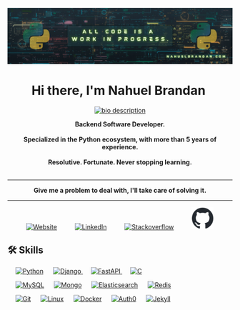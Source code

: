 ![banner](./resources/banner.png)

<h1 align="center">Hi there, I'm Nahuel Brandan 
<img src="https://media.giphy.com/media/hvRJCLFzcasrR4ia7z/giphy.gif" width="35" alt="">
</h1>

<p align="center">
  <a href="https://github.com/DenverCoder1/readme-typing-svg">
    <img src="https://readme-typing-svg.herokuapp.com?lines=Backend+Software+Developer;Specialized+in+the+Python+ecosystem;Never%20stopping%20learning&center=true&width=500&height=50" alt="bio description">
  </a>
</p>

<p align="center" style="font-weight: bold">
Backend Software Developer.<br><br>
Specialized in the Python ecosystem, with more than 5 years of experience.<br><br>
Resolutive. Fortunate. Never stopping learning.<br><br>
</p>
<hr>
<p align="center" style="font-weight: bold">
Give me a problem to deal with, I'll take care of solving it.
</p>
<hr>

<p align="center">
  <a href="https://www.nahuelbrandan.com/" target="_blank"><img src="https://www.nahuelbrandan.com/assets/img/logo2.png" alt="Website" title="Website" width="50px"/></a>
  &emsp;  &emsp;
  <a href="https://linkedin.com/in/nahuelbrandan" target="_blank"><img src="https://i.postimg.cc/15DtHwP7/linkedin.png" alt="LinkedIn" title="LinkedIn" width="50px"/></a>
  &emsp;  &emsp;
  <a href="https://stackoverflow.com/users/6125910/neobraf" target="_blank"><img src="https://i.postimg.cc/MGHqhQ2S/stack-overflow.png" alt="Stackoverflow" title="Stackoverflow" width="50px"/></a>
  &emsp;  &emsp;
  <a href="https://github.com/nahuelbrandan" target="_blank">
    <picture>
      <source media="(prefers-color-scheme: dark)" srcset="./resources/github-mark/github-mark-white.svg">
      <source media="(prefers-color-scheme: light)" srcset="./resources/github-mark/github-mark.svg">
      <img src="./resources/github-mark/github-mark.png" alt="GitHub" title="GitHub" width="50px">
    </picture>
  </a>
</p>

## 🛠️ Skills

<p align="left"> 
  &emsp; 
   <a href="https://www.python.org" target="_blank"><img alt="Python" src="https://img.shields.io/badge/Python%20-3770A0.svg?logo=python&logoColor=white"></a>
  &emsp;
  <a href="https://www.djangoproject.com/" target="_blank"> 
    <img alt="Django" src="https://img.shields.io/badge/Django%20-36926F.svg?logo=django">
  </a> 
  &emsp;
  <a href="https://fastapi.tiangolo.com/" target="_blank"> 
    <img alt="FastAPI" src="https://img.shields.io/badge/FastAPI%20-3E609E.svg?logo=fastapi">
  </a> 
  &emsp;
  <a href="https://www.cprogramming.com/" target="_blank"> 
    <img alt="C" src="https://img.shields.io/badge/C%20-A3B3C6.svg?logo=c&logoColor=white">
  </a> 

</p>


<p align="left">
  &emsp;
    <a href="https://www.mysql.com/"><img alt="MySQL" src ="https://img.shields.io/badge/MySQL-00758F.svg?style=flat&logo=MySQL&logoColor=white"/></a>
  &emsp;
    <a href="https://www.mongodb.com/"><img alt="Mongo" src ="https://img.shields.io/badge/Mongo-10AA50.svg?style=flat&logo=Mongodb&logoColor=white"/></a>
  &emsp;
    <a href="https://www.elastic.co/"><img alt="Elasticsearch" src ="https://img.shields.io/badge/Elasticsearch-7DE2D1.svg?style=flat&logo=Elastic&logoColor=black"/></a>
  &emsp;
    <a href="https://redis.io/"><img alt="Redis" src ="https://img.shields.io/badge/Redis-D92B21.svg?style=flat&logo=Redis&logoColor=white"/></a>
 </p>

<p>
  &emsp;
    <a href="https://git-scm.com/"><img alt="Git" src="https://img.shields.io/badge/Git%20-%23F05033.svg?logo=git&logoColor=white"></a>
  &emsp;
    <a href="https://en.wikipedia.org/wiki/Linux"><img alt="Linux" src="https://img.shields.io/badge/Linux-FCC624?style=flat&logo=linux&logoColor=black"></a>
  &emsp;
    <a href="https://www.docker.com/"><img alt="Docker" src="https://img.shields.io/badge/Docker-099CEC?style=flat&logo=Docker&logoColor=white"></a>
  &emsp;
    <a href="https://auth0.com/"><img alt="Auth0" src="https://img.shields.io/badge/Auth0-E45123?style=flat&logo=Auth0&logoColor=white"></a>
  &emsp;
    <a href="https://jekyllrb.com/"><img alt="Jekyll" src="https://img.shields.io/badge/Jekyll-D70000?style=flat&logo=Jekyll&logoColor=white"></a>
  &emsp;
</p>



